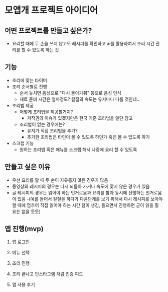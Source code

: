 # 모앱개 프로젝트 아이디어
## 어떤 프로젝트를 만들고 싶은가?
- 요리할 때에 두 손을 쓰지 않고도 레시피를 확인하고 ai를 활용하여서 조리 시간 관리를 할 수 있도록 하는 것

## 기능
- 조리에 맞는 타이머 
- 조리 순서별로 진행
    - 순서 놓치면 음성으로 "다시 돌아가줘" 등으로 음성 인식
    - 재료 준비 시간은 얼마정도? 칼질의 속도는 유저마다 다를 것인데..
- 조리법 제공
    - 어떻게 조리법을 제공할거지?
        - 저작권의 이슈가 있겠지만은 한국 기준 조리법을 일단 참고
    - 조리법이 없는 경우에는?
        - 유저가 직접 조리법을 추가?
        - 추가한 조리법은 타인이 볼 수 있도록 하던가 혹은 볼 수 없도록 하기
- 스크랩 기능
    - 원하는 조리법 혹은 매뉴를 스크랩 해서 나중에 요리 할 수 있도록

## 만들고 싶은 이유
- 우선 요리를 할 때 두 손이 자유롭지 않은 경우가 많음
- 동영상의 레시피의 경우는 다시 되돌아 가거나 속도에 맞지 않은 경우가 있음
- 글 레시피의 경우는 읽어야 하는 번거로움과 요리를 함과 동시에 진행하는 번거로움이 있음
-(예를 들어서 칼질을 하다가 다음단계를 보기 위해서 다시 레시피를 보아야할 때에 멈추어 직접 읽어야 하는 시간 텀이 생김, 들으면서 진행하면 굳이 읽을 필요는 없을 듯듯)

## 앱 진행(mvp)
1. 앱 로그인
2. 메뉴 선택
3. 조리 진행

4. 조리 끝나고 인스타그램 처럼 인증 피드 
5. 앱 사용 후기
